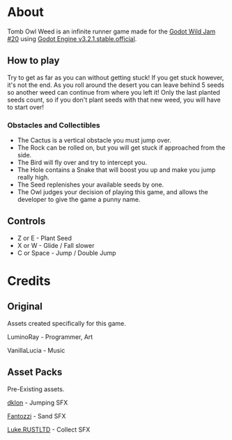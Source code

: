 # About

Tomb Owl Weed is an infinite runner game made for the [Godot Wild Jam #20](https://itch.io/jam/godot-wild-jam-20) using [Godot Engine v3.2.1.stable.official](https://godotengine.org/).

## How to play

Try to get as far as you can without getting stuck! If you get stuck however, it's not the end. As you roll around the desert you can leave behind 5 seeds so another weed can continue from where you left it! Only the last planted seeds count, so if you don't plant seeds with that new weed, you will have to start over!

### Obstacles and Collectibles

* The Cactus is a vertical obstacle you must jump over.
* The Rock can be rolled on, but you will get stuck if approached from the side.
* The Bird will fly over and try to intercept you.
* The Hole contains a Snake that will boost you up and make you jump really high.
* The Seed replenishes your available seeds by one.
* The Owl judges your decision of playing this game, and allows the developer to give the game a punny name.

## Controls

* Z or E - Plant Seed
* X or W - Glide / Fall slower
* C or Space - Jump / Double Jump

# Credits

## Original

Assets created specifically for this game.

LuminoRay - Programmer, Art

VanillaLucia - Music

## Asset Packs

Pre-Existing assets.

[dklon](https://opengameart.org/content/platformer-jumping-sounds) - Jumping SFX

[Fantozzi](https://opengameart.org/content/fantozzis-footsteps-grasssand-stone) - Sand SFX

[Luke.RUSTLTD](www.rustltd.com) - Collect SFX

